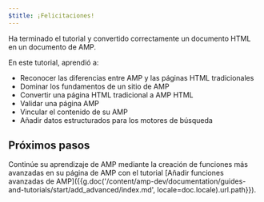```yaml
---
$title: ¡Felicitaciones!
---
```


Ha terminado el tutorial y convertido correctamente un documento HTML en un documento de AMP.

En este tutorial, aprendió a:

- Reconocer las diferencias entre AMP y las páginas HTML tradicionales
- Dominar los fundamentos de un sitio de AMP
- Convertir una página HTML tradicional a AMP HTML
- Validar una página AMP
- Vincular el contenido de su AMP
- Añadir datos estructurados para los motores de búsqueda

## Próximos pasos

Continúe su aprendizaje de AMP mediante la creación de funciones más avanzadas en su página de AMP con el tutorial [Añadir funciones avanzadas de AMP]({{g.doc('/content/amp-dev/documentation/guides-and-tutorials/start/add_advanced/index.md', locale=doc.locale).url.path}}).
